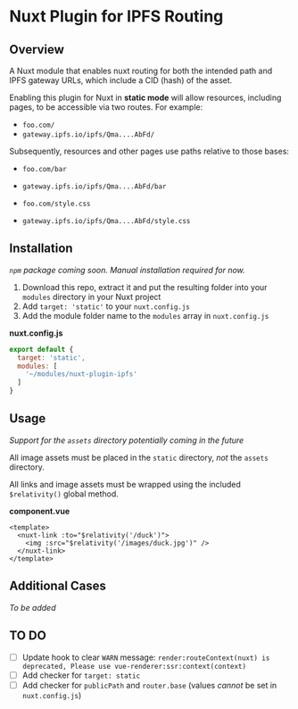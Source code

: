 # Nuxt Plugin for IPFS Routing

## Overview

A Nuxt module that enables nuxt routing for both the intended path and IPFS gateway URLs, which include a CID (hash) of the asset.

Enabling this plugin for Nuxt in **static mode** will allow resources, including pages, to be accessible via two routes. For example:

- `foo.com/`
- `gateway.ipfs.io/ipfs/Qma....AbFd/`

Subsequently, resources and other pages use paths relative to those bases:

- `foo.com/bar`
- `gateway.ipfs.io/ipfs/Qma....AbFd/bar`

- `foo.com/style.css`
- `gateway.ipfs.io/ipfs/Qma....AbFd/style.css`

## Installation

_`npm` package coming soon. Manual installation required for now._

1. Download this repo, extract it and put the resulting folder into your `modules` directory in your Nuxt project
2. Add `target: 'static'` to your `nuxt.config.js`
3. Add the module folder name to the `modules` array in `nuxt.config.js`

**nuxt.config.js**
```js
export default {
  target: 'static',
  modules: [
    '~/modules/nuxt-plugin-ipfs'
  ]
}
```

## Usage

_Support for the `assets` directory potentially coming in the future_

All image assets must be placed in the `static` directory, _not_ the `assets` directory.

All links and image assets must be wrapped using the included `$relativity()` global method.

**component.vue**
```vue
<template>
  <nuxt-link :to="$relativity('/duck')">
    <img :src="$relativity('/images/duck.jpg')" />
  </nuxt-link>
</template>
```

## Additional Cases
_To be added_

## TO DO
- [ ] Update hook to clear `WARN` message: `render:routeContext(nuxt) is deprecated, Please use vue-renderer:ssr:context(context)`
- [ ] Add checker for `target: static`
- [ ] Add checker for `publicPath` and `router.base` (values _cannot_ be set in `nuxt.config.js`)
